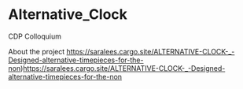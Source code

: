 # Alternative_Clock
CDP Colloquium

About the project
https://saralees.cargo.site/ALTERNATIVE-CLOCK-_-Designed-alternative-timepieces-for-the-non)https://saralees.cargo.site/ALTERNATIVE-CLOCK-_-Designed-alternative-timepieces-for-the-non
